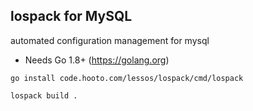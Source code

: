 ## lospack for MySQL

automated configuration management for mysql

* Needs Go 1.8+ (https://golang.org)

``` shell
go install code.hooto.com/lessos/lospack/cmd/lospack

lospack build .
```